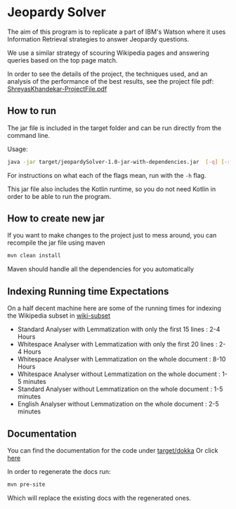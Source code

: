 # Jeopardy Solver

The aim of this program is to replicate a part of IBM's Watson where it uses
Information Retrieval strategies to answer Jeopardy questions.

We use a similar strategy of scouring Wikipedia pages and answering queries
based on the top page match.

In order to see the details of the project, the techniques used, and an analysis
of the performance of the best results, see the project file pdf: 
[ShreyasKhandekar-ProjectFile.pdf](ShreyasKhandekar-ProjectFile.pdf)

## How to run

The jar file is included in the target folder and can be run directly from the
command line.

Usage:
```bash
java -jar target/jeopardySolver-1.0-jar-with-dependencies.jar  [-q] [-r] [-t] [-s scoreFormula] [-h]
```

For instructions on what each of the flags mean, run with the `-h` flag.

This jar file also includes the Kotlin runtime, so you do not need Kotlin in
order to be able to run the program.


## How to create new jar

If you want to make changes to the project just to mess around,
you can recompile the jar file using maven
```bash
mvn clean install
```

Maven should handle all the dependencies for you automatically

## Indexing Running time Expectations

On a half decent machine here are some of the running times for indexing the
Wikipedia subset in [wiki-subset](src/main/resources/wiki-subset)

- Standard Analyser with Lemmatization with only the first 15 lines : 2-4 Hours
- Whitespace Analyser with Lemmatization with only the first 20 lines : 2-4 Hours
- Whitespace Analyser with Lemmatization on the whole document : 8-10 Hours
- Whitespace Analyser without Lemmatization on the whole document : 1-5 minutes
- Standard Analyser without Lemmatization on the whole document : 1-5 minutes
- English Analyser without Lemmatization on the whole document : 2-5 minutes


## Documentation

You can find the documentation for the code under [target/dokka](target/dokka)
Or click [here](target/dokka/index.html)

In order to regenerate the docs run:

```bash
mvn pre-site
```

Which will replace the existing docs with the regenerated ones.
